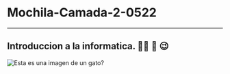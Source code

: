 # Mochila-Camada-2-0522
------------------------------------------------------------------------------------------
## Introduccion a la informatica. 👍🏼 💯 😉 
![Esta es una imagen de un gato?](https://myoctocat.com/assets/images/base-octocat.svg)
